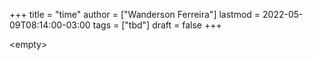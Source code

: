 +++
title = "time"
author = ["Wanderson Ferreira"]
lastmod = 2022-05-09T08:14:00-03:00
tags = ["tbd"]
draft = false
+++

&lt;empty&gt;
